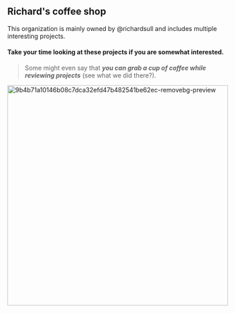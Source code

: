 ## Richard's coffee shop 
This organization is mainly owned by @richardsull and includes multiple interesting projects.


#### Take your time looking at these projects if you are somewhat interested. 
> Some might even say that _**you can grab a cup of coffee while reviewing projects**_ (see what we did there?).

<img width="500" height="500" alt="9b4b71a10146b08c7dca32efd47b482541be62ec-removebg-preview" src="https://github.com/user-attachments/assets/cb0834d4-5345-47da-93f7-cad82135376a" />
